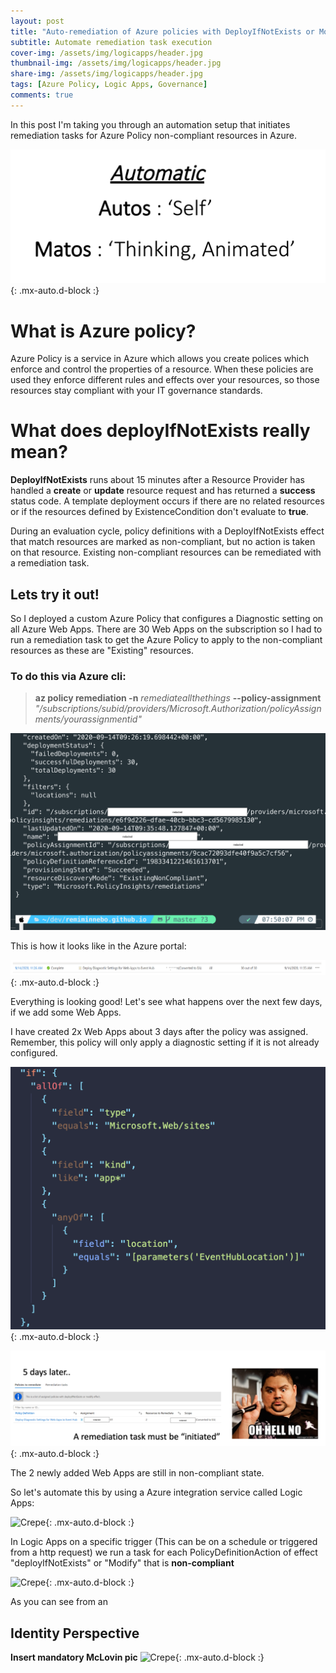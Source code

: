 ```yaml
---
layout: post
title: "Auto-remediation of Azure policies with DeployIfNotExists or Modify effect "
subtitle: Automate remediation task execution
cover-img: /assets/img/logicapps/header.jpg
thumbnail-img: /assets/img/logicapps/header.jpg
share-img: /assets/img/logicapps/header.jpg
tags: [Azure Policy, Logic Apps, Governance]
comments: true
---
```

In this post I'm taking you through an automation setup that initiates remediation tasks for Azure Policy non-compliant resources in Azure.

![Crepe](../assets/img/logicapps/automatic.png){: .mx-auto.d-block :}


# What is Azure policy?

Azure Policy is a service in Azure which allows you create polices which enforce and control the properties of a resource. When these policies are used they enforce different rules and effects over your resources, so those resources stay compliant with your IT governance standards.

# What does deployIfNotExists really mean?

**DeployIfNotExists** runs about 15 minutes after a Resource Provider has handled a **create** or **update** resource request and has returned a **success** status code. A template deployment occurs if there are no related resources or if the resources defined by ExistenceCondition don't evaluate to **true**.

During an evaluation cycle, policy definitions with a DeployIfNotExists effect that match resources are marked as non-compliant, but no action is taken on that resource. Existing non-compliant resources can be remediated with a remediation task.

## Lets try it out!

So I deployed a custom Azure Policy that configures a Diagnostic setting on all Azure Web Apps. There are 30 Web Apps on the subscription so I had to run a remediation task to get the Azure Policy to apply to the non-compliant resources as these are "Existing" resources.

### To do this via Azure cli:

> **az policy remediation -n** *remediateallthethings* **--policy-assignment** *"/subscriptions/subid/providers/Microsoft.Authorization/policyAssignments/yourassignmentid"*

![](../assets/img/logicapps/ss2.2.png)

This is how it looks like in the Azure portal:

![Crepe](../assets/img/logicapps/ss1.png){: .mx-auto.d-block :}

Everything is looking good! Let's see what happens over the next few days, if we add some Web Apps.


I have created 2x Web Apps about 3 days after the policy was assigned.
Remember, this policy will only apply a diagnostic setting if it is not already configured. 

![Crepe](../assets/img/logicapps/ss5.png){: .mx-auto.d-block :}


![Crepe](../assets/img/logicapps/ss4.png){: .mx-auto.d-block :}

The 2 newly added Web Apps are still in non-compliant state.

<!-- ```json
"if": {
        "allOf": [
          {
            "field": "type",
            "equals": "Microsoft.Web/sites"
          },
          {
            "field": "kind",
            "like": "app*"
          },
          {
            "anyOf": [
              {
                "field": "location",
                "equals": "[parameters('EventHubLocation')]"
              }
            ]
          }
        ]
        ....
``` -->

So let's automate this by using a Azure integration service called Logic Apps:

![Crepe](../assets/img/logicapps/ss6.png){: .mx-auto.d-block :}

In Logic Apps on a specific trigger (This can be on a schedule or triggered from a http request) we run a task for each PolicyDefinitionAction of effect "deployIfNotExists" or "Modify" that is **non-compliant**

![Crepe](../assets/img/logicapps/ss7.png){: .mx-auto.d-block :}

As you can see from an 
## Identity Perspective

**Insert mandatory McLovin pic**
![Crepe](../assets/img/logicapps/ss8.png){: .mx-auto.d-block :}
